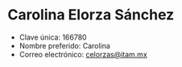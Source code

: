 # Carolina Elorza Sánchez

* Clave única: 166780
* Nombre preferido: Carolina
* Correo electrónico: celorzas@itam.mx
